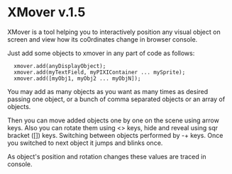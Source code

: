 # XMover v.1.5

XMover is a tool helping you to interactively position any visual object on screen and view how its co0rdinates change in browser console.

Just add some objects to xmover in any part of code as follows:

```
  xmover.add(anyDisplayObject);
  xmover.add(myTextField, myPIXIContainer ... mySprite);
  xmover.add([myObj1, myObj2 ... myObjN]);
```
You may add as many objects as you want as many times as desired passing one object, or a bunch of comma separated objects or an array of objects.

Then you can move added objects one by one on the scene using arrow keys. Also you can rotate them using <> keys, hide and reveal using sqr bracket ([]) keys. Switching between objects performed by -+ keys. Once you switched to next object it jumps and blinks once.

As object's position and rotation changes these values are traced in console.
